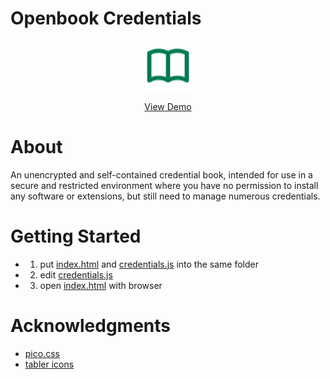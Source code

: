# Openbook Credentials

<div align="center">
  <img src="favicon.svg" alt="Logo" width="80" height="80">
  <p align="center">
    <a href="https://jackjyq.github.io/openbook-credentials/">View Demo</a>
  </p>
</div>

# About

An unencrypted and self-contained credential book, intended for use in a secure and restricted environment where you have no permission to install any software or extensions, but still need to manage numerous credentials.

# Getting Started

- 1. put [index.html](index.html) and [credentials.js](credentials.js) into the same folder
- 2. edit [credentials.js](credentials.js)
- 3. open [index.html](index.html) with browser

# Acknowledgments

- [pico.css](https://picocss.com/)
- [tabler icons](https://tabler.io/)
